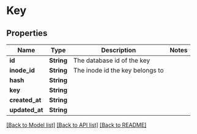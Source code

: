 # Key

## Properties

Name | Type | Description | Notes
------------ | ------------- | ------------- | -------------
**id** | **String** | The database id of the key | 
**inode_id** | **String** | The inode id the key belongs to | 
**hash** | **String** |  | 
**key** | **String** |  | 
**created_at** | **String** |  | 
**updated_at** | **String** |  | 

[[Back to Model list]](../README.md#documentation-for-models) [[Back to API list]](../README.md#documentation-for-api-endpoints) [[Back to README]](../README.md)


